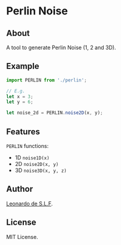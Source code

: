 # Perlin Noise

## About

A tool to generate Perlin Noise (1, 2 and 3D).

## Example

```JavaScript
import PERLIN from './perlin';

// E.g.
let x = 3;
let y = 6;

let noise_2d = PERLIN.noise2D(x, y);
```

## Features

`PERLIN` functions:

- 1D `noise1D(x)`
- 2D `noise2D(x, y)`
- 3D `noise3D(x, y, z)`

## Author

[Leonardo de S.L.F](https://github.com/Wikarot "GitHub profile").

## License

MIT License.
